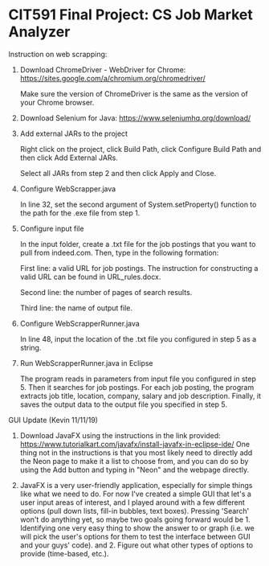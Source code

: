 # CIT591 Final Project: CS Job Market Analyzer
Instruction on web scrapping:
1. Download ChromeDriver - WebDriver for Chrome: https://sites.google.com/a/chromium.org/chromedriver/
   
   Make sure the version of ChromeDriver is the same as the version of your Chrome browser.
   
2. Download Selenium for Java: https://www.seleniumhq.org/download/

3. Add external JARs to the project
  
   Right click on the project, click Build Path, click Configure Build Path and then click Add External JARs.
   
   Select all JARs from step 2 and then click Apply and Close.
  
4. Configure WebScrapper.java
   
   In line 32, set the second argument of System.setProperty() function to the path for the .exe file from step 1.
   
5. Configure input file

   In the input folder, create a .txt file for the job postings that you want to pull from indeed.com. Then, type in the following formation:
   
      First line: a valid URL for job postings. The instruction for constructing a valid URL can be found in URL_rules.docx.
   
      Second line: the number of pages of search results.
   
      Third line: the name of output file.

6. Configure WebScrapperRunner.java

   In line 48, input the location of the .txt file you configured in step 5 as a string.
   
7. Run WebScrapperRunner.java in Eclipse

   The program reads in parameters from input file you configured in step 5. Then it searches for job postings. For each job posting, the program extracts job title, location, company, salary and job description. Finally, it saves the output data to the output file you specified in step 5. 


GUI Update (Kevin 11/11/19)

1. Download JavaFX using the instructions in the link provided: https://www.tutorialkart.com/javafx/install-javafx-in-eclipse-ide/
   One thing not in the instructions is that you most likely need to directly add the Neon page to make it a list to choose from, and you    can do so by using the Add button and typing in "Neon" and the webpage directly.
   
 2. JavaFX is a very user-friendly application, especially for simple things like what we need to do. For now I've created a simple GUI       that let's a user input areas of interest, and I played around with a few different options (pull down lists, fill-in bubbles, text 
    boxes). Pressing 'Search' won't do anything yet, so maybe two goals going forward would be 1. Identifying one very easy thing to show 
    the answer to or graph (i.e. we will pick the user's options for them to test the interface between GUI and your guys' code). and 2.
    Figure out what other types of options to provide (time-based, etc.). 
